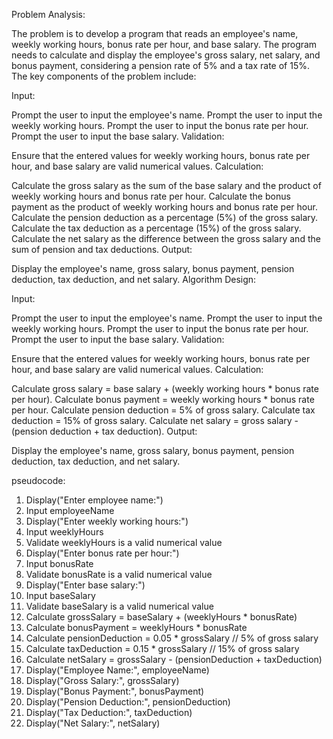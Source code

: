 Problem Analysis:

The problem is to develop a program that reads an employee's name, weekly working hours, bonus rate per hour, and base salary. The program needs to calculate and display the employee's gross salary, net salary, and bonus payment, considering a pension rate of 5% and a tax rate of 15%. The key components of the problem include:

Input:

Prompt the user to input the employee's name.
Prompt the user to input the weekly working hours.
Prompt the user to input the bonus rate per hour.
Prompt the user to input the base salary.
Validation:

Ensure that the entered values for weekly working hours, bonus rate per hour, and base salary are valid numerical values.
Calculation:

Calculate the gross salary as the sum of the base salary and the product of weekly working hours and bonus rate per hour.
Calculate the bonus payment as the product of weekly working hours and bonus rate per hour.
Calculate the pension deduction as a percentage (5%) of the gross salary.
Calculate the tax deduction as a percentage (15%) of the gross salary.
Calculate the net salary as the difference between the gross salary and the sum of pension and tax deductions.
Output:

Display the employee's name, gross salary, bonus payment, pension deduction, tax deduction, and net salary.
Algorithm Design:

Input:

Prompt the user to input the employee's name.
Prompt the user to input the weekly working hours.
Prompt the user to input the bonus rate per hour.
Prompt the user to input the base salary.
Validation:

Ensure that the entered values for weekly working hours, bonus rate per hour, and base salary are valid numerical values.
Calculation:

Calculate gross salary = base salary + (weekly working hours * bonus rate per hour).
Calculate bonus payment = weekly working hours * bonus rate per hour.
Calculate pension deduction = 5% of gross salary.
Calculate tax deduction = 15% of gross salary.
Calculate net salary = gross salary - (pension deduction + tax deduction).
Output:

Display the employee's name, gross salary, bonus payment, pension deduction, tax deduction, and net salary.



pseudocode:

1. Display("Enter employee name:")
2. Input employeeName
3. Display("Enter weekly working hours:")
4. Input weeklyHours
5. Validate weeklyHours is a valid numerical value
6. Display("Enter bonus rate per hour:")
7. Input bonusRate
8. Validate bonusRate is a valid numerical value
9. Display("Enter base salary:")
10. Input baseSalary
11. Validate baseSalary is a valid numerical value
12. Calculate grossSalary = baseSalary + (weeklyHours * bonusRate)
13. Calculate bonusPayment = weeklyHours * bonusRate
14. Calculate pensionDeduction = 0.05 * grossSalary  // 5% of gross salary
15. Calculate taxDeduction = 0.15 * grossSalary     // 15% of gross salary
16. Calculate netSalary = grossSalary - (pensionDeduction + taxDeduction)
17. Display("Employee Name:", employeeName)
18. Display("Gross Salary:", grossSalary)
19. Display("Bonus Payment:", bonusPayment)
20. Display("Pension Deduction:", pensionDeduction)
21. Display("Tax Deduction:", taxDeduction)
22. Display("Net Salary:", netSalary)






